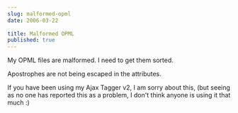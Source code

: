 ```yaml
---
slug: malformed-opml
date: 2006-03-22
 
title: Malformed OPML
published: true
---
```

My OPML files are malformed.  I need to get them sorted.<p />Apostrophes are not being escaped in the attributes.<p />If you have been using my Ajax Tagger v2, I am sorry about this, (but seeing as no one has reported this as a problem, I don't think anyone is using it that much :)<p />

